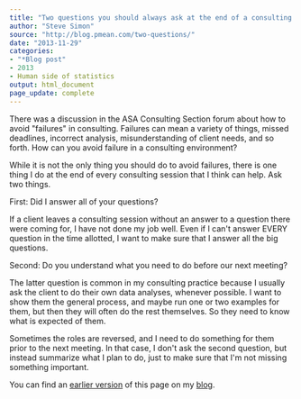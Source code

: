 ```yaml
---
title: "Two questions you should always ask at the end of a consulting session"
author: "Steve Simon"
source: "http://blog.pmean.com/two-questions/"
date: "2013-11-29"
categories:
- "*Blog post"
- 2013
- Human side of statistics
output: html_document
page_update: complete
---
```


There was a discussion in the ASA Consulting Section forum about how to avoid "failures" in consulting. Failures can mean a variety of things, missed deadlines, incorrect analysis, misunderstanding of client needs, and so forth. How can you avoid failure in a consulting environment?

<!---More--->

While it is not the only thing you should do to avoid failures, there is
one thing I do at the end of every consulting session that I think can
help. Ask two things.

First: Did I answer all of your questions?

If a client leaves a consulting session without an answer to a question there were coming for, I have not done my job well. Even if I can't answer EVERY question in the time allotted, I want to make sure that I answer all the big questions.

Second: Do you understand what you need to do before our next meeting?

The latter question is common in my consulting practice because I usually ask the client to do their own data analyses, whenever possible. I want to show them the general process, and maybe run one or two examples for them, but then they will often do the rest themselves. So they need to know what is expected of them.

Sometimes the roles are reversed, and I need to do something for them prior to the next meeting. In that case, I don't ask the second question, but instead summarize what I plan to do, just to make sure that I'm not missing something important.

You can find an [earlier version][sim1] of this page on my [blog][sim2].

[sim1]: http://blog.pmean.com/two-questions/
[sim2]: http://blog.pmean.com
